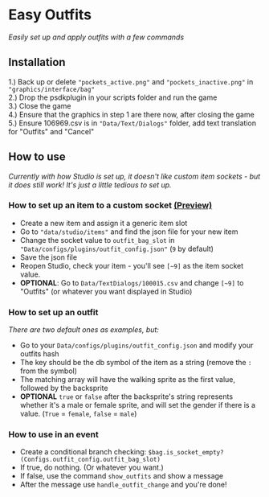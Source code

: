 # Easy Outfits
*Easily set up and apply outfits with a few commands*
## Installation
1.) Back up or delete `"pockets_active.png"` and `"pockets_inactive.png"` in `"graphics/interface/bag"`<br>
2.) Drop the psdkplugin in your scripts folder and run the game<br>
3.) Close the game<br>
4.) Ensure that the graphics in step 1 are there now, after closing the game<br>
5.) Ensure 106969.csv is in `"Data/Text/Dialogs"` folder, add text translation for "Outfits" and "Cancel"

## How to use
*Currently with how Studio is set up, it doesn't like custom item sockets - but it does still work! It's just a little tedious to set up.*

### How to set up an item to a custom socket [(Preview)](https://i.imgur.com/wr8DXrp.mp4)
* Create a new item and assign it a generic item slot
* Go to `"data/studio/items"` and find the json file for your new item
* Change the socket value to `outfit_bag_slot` in `"Data/configs/plugins/outfit_config.json"` (`9` by default)
* Save the json file
* Reopen Studio, check your item - you'll see `[~9]` as the item socket value.
* **OPTIONAL**: Go to ``Data/TextDialogs/100015.csv`` and change ``[~9]`` to "Outfits" (or whatever you want displayed in Studio)

### How to set up an outfit
*There are two default ones as examples, but:*
* Go to your ``Data/configs/plugins/outfit_config.json`` and modify your outfits hash
* The key should be the db symbol of the item as a string (remove the `:` from the symbol)
* The matching array will have the walking sprite as the first value, followed by the backsprite
* **OPTIONAL** `true` or ``false`` after the backsprite's string represents whether it's a male or female sprite, and will set the gender if there is a value. (`True` = `female`, `false` = `male`)

### How to use in an event
* Create a conditional branch checking: ``$bag.is_socket_empty?(Configs.outfit_config.outfit_bag_slot)``
* If true, do nothing. (Or whatever you want.)
* If false, use the command ``show_outfits`` and show a message
* After the message use ``handle_outfit_change`` and you're done!